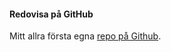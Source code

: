#### Redovisa på GitHub

Mitt allra första egna [repo på Github](https://github.com/slistrom/bth-design).
